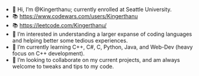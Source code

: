 - 👋 Hi, I’m @Kingerthanu; currently enrolled at Seattle University.
- 📚 https://www.codewars.com/users/Kingerthanu
- 📚 https://leetcode.com/Kingerthanu/
- 👀 I’m interested in understanding a larger expanse of coding languages and helping better some tedious experiences.
- 🌱 I’m currently learning C++, C#, C, Python, Java, and Web-Dev (heavy focus on C++ development).
- 💞️ I’m looking to collaborate on my current projects, and am always welcome to tweaks and tips to my code.

<!---
Kingerthanu/Kingerthanu is a ✨ special ✨ repository because its `README.md` (this file) appears on your GitHub profile.
You can click the Preview link to take a look at your changes.
--->
